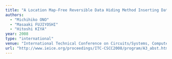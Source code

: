 ```yaml
---
title: "A Location Map-Free Reversible Data Hiding Method Inserting Data to Image Edges"
authors:
  - "Michihiko ONO"
  - "Masaaki FUJIYOSHI"
  - "Hitoshi KIYA"
year: 2008
type: "international"
venue: "International Technical Conference on Circuits/Systems, Computers and Communications, pp. A3-5, Shimonoseki, Yamaguchi, Japan, 2008-07-07."
url: "http://www.ieice.org/proceedings/ITC-CSCC2008/program/A3_abst.html#A3-5"
---
```

